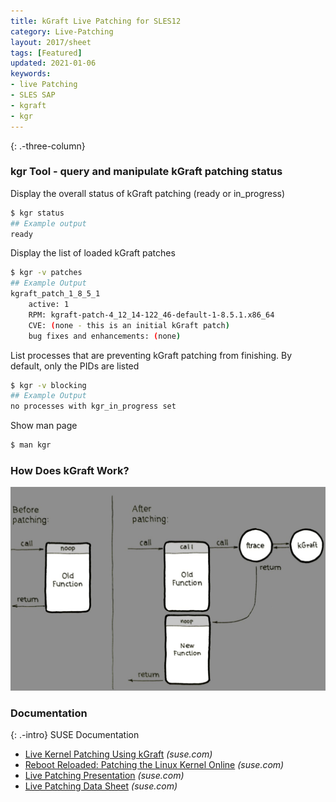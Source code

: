 ```yaml
---
title: kGraft Live Patching for SLES12
category: Live-Patching
layout: 2017/sheet
tags: [Featured]
updated: 2021-01-06
keywords:
- live Patching
- SLES SAP
- kgraft
- kgr
---
```

{: .-three-column}

### kgr Tool - query and manipulate kGraft patching status
Display the overall status of kGraft patching (ready or in_progress)
```bash
$ kgr status
## Example output
ready
```
Display the list of loaded kGraft patches
```bash
$ kgr -v patches
## Example Output
kgraft_patch_1_8_5_1
    active: 1
    RPM: kgraft-patch-4_12_14-122_46-default-1-8.5.1.x86_64
    CVE: (none - this is an initial kGraft patch)
    bug fixes and enhancements: (none)
```

List processes that are preventing kGraft patching from finishing. 
By default, only the PIDs are listed
```bash
$ kgr -v blocking
## Example Output
no processes with kgr_in_progress set
```

Show man page
```bash
$ man kgr
```

### How Does kGraft Work?
![](images/kgraft1.png)


### Documentation
{: .-intro}
SUSE Documentation
- [Live Kernel Patching Using kGraft](https://documentation.suse.com/sles/12-SP5/html/SLES-kgraft/index.html) _(suse.com)_
- [Reboot Reloaded: Patching the Linux Kernel Online](https://www.suse.com/c/reboot-reloaded-patching-the-linux-kernel-online/) _(suse.com)_
- [Live Patching Presentation](https://www.suse.com/media/presentation/slelp.pdf) _(suse.com)_
- [Live Patching Data Sheet](https://www.suse.com/media/data-sheet/sle_live_patching_data_sheet.pdf) _(suse.com)_
